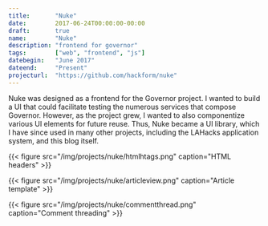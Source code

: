 ```yaml
---
title:       "Nuke"
date:        2017-06-24T00:00:00-00:00
draft:       true
name:        "Nuke"
description: "frontend for governor"
tags:        ["web", "frontend", "js"]
datebegin:   "June 2017"
dateend:     "Present"
projecturl:  "https://github.com/hackform/nuke"
---
```


Nuke was designed as a frontend for the Governor project. I wanted to build a
UI that could facilitate testing the numerous services that compose Governor.
However, as the project grew, I wanted to also componentize various UI elements
for future reuse. Thus, Nuke became a UI library, which I have since used in
many other projects, including the LAHacks application system, and this blog
itself.

{{< figure src="/img/projects/nuke/htmlhtags.png" caption="HTML headers" >}}

{{< figure src="/img/projects/nuke/articleview.png" caption="Article template" >}}

{{< figure src="/img/projects/nuke/commentthread.png" caption="Comment threading" >}}
